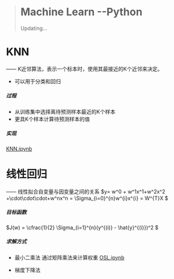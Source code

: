 > # Machine Learn	--Python 
>
> Updating...



# KNN

—— K近邻算法，表示一个标本时，使用其最接近的K个近邻来决定。

- 可以用于分类和回归

##### 过程

- 从训练集中选择离待预测样本最近的K个样本
- 更具K个样本计算待预测样本的值

##### 实现

<a href="https://github.com/Chenpeel/Code_Learning/blob/master/Python/jupyter/KNN.ipynb" target="_blank">KNN.ipynb</a>





# 线性回归

—— 线性拟合自变量与因变量之间的关系 $y= w^0 + w^1x^1+w^2x^2 +\cdot\cdot\cdot+w^nx^n = \Sigma_{i=0}^{n}w^{i}x^{i} = W^{T}X $

##### 目标函数

$J(w) = \cfrac{1}{2} \Sigma_{i=1}^{n}(y^{(i)} - \hat{y}^{(i)})^2 $

##### 求解方式

- 最小二乘法
   通过矩阵乘法来计算权重
  <a href="https://github.com/Chenpeel/Code_Learning/blob/master/Python/jupyter/OSL.ipynb">OSL.ipynb</a>
  
- 梯度下降法


